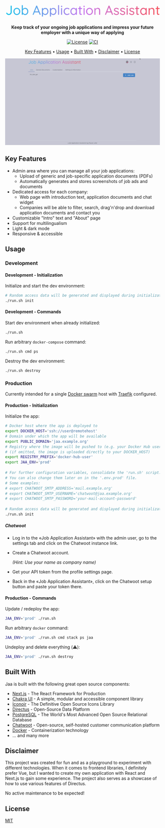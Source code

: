 <h1 align="center">
  <img src="https://raw.githubusercontent.com/paescuj/jaa/main/assets/logo.png" alt="Job Application Assistant" width="600">
</h1>

<p align="center">
  <strong>Keep track of your ongoing job applications and impress your future employer with a unique way of applying</strong>
</p>

<p align="center">
  <a href="https://github.com/paescuj/jaa/blob/main/LICENSE"><img src="https://img.shields.io/github/license/paescuj/jaa?label=License" alt="License"></a>
  <a href="https://github.com/paescuj/jaa/actions/workflows/ci.yml"><img src="https://github.com/paescuj/jaa/actions/workflows/ci.yml/badge.svg" alt="CI"></a>
</p>

<p align="center">
  <a href="#key-features">Key Features</a> •
  <a href="#usage">Usage</a> •
  <a href="#built-with">Built With</a> •
	<a href="#disclaimer">Disclaimer</a> •
  <a href="#license">License</a>
</p>

![Demo](https://raw.githubusercontent.com/paescuj/jaa/main/assets/demo.gif)

## Key Features

- Admin area where you can manage all your job applications:
  - Upload of generic and job-specific application documents (PDFs)
  - Automatically generates and stores screenshots of job ads and documents
- Dedicated access for each company:
  - Web page with introduction text, application documents and chat widget
  - Companies will be able to filter, search, drag'n'drop and download application documents and contact you
- Customizable "Intro" text and "About" page
- Support for multilingualism
- Light & dark mode
- Responsive & accessible

## Usage

### Development

#### Development - Initialization

Initialize and start the dev environment:

```bash
# Random access data will be generated and displayed during initialization
./run.sh init
```

#### Development - Commands

Start dev environment when already initialized:

```bash
./run.sh
```

Run arbitrary `docker-compose` command:

```bash
./run.sh cmd ps
```

Destroy the dev environment:

```bash
./run.sh destroy
```

### Production

Currently intended for a single [Docker swarm](https://docs.docker.com/engine/swarm/) host with [Traefik](https://traefik.io/traefik/) configured.

#### Production - Initialization

Initialize the app:

```bash
# Docker host where the app is deployed to
export DOCKER_HOST='ssh://user@remotehost'
# Domain under which the app will be available
export PUBLIC_DOMAIN='jaa.example.org'
# Registry where the image will be pushed to (e.g. your Docker Hub user or URL to another registry)
# (if omitted, the image is uploaded directly to your DOCKER_HOST)
export REGISTRY_PREFIX='docker-hub-user'
export JAA_ENV='prod'

# For further configuration variables, consolidate the 'run.sh' script.
# You can also change them later on in the '.env.prod' file.
# Some examples:
# export CHATWOOT_SMTP_ADDRESS='mail.example.org'
# export CHATWOOT_SMTP_USERNAME='chatwoot@jaa.example.org'
# export CHATWOOT_SMTP_PASSWORD='your-mail-account-password'

# Random access data will be generated and displayed during initialization
./run.sh init
```

##### Chatwoot

- Log in to the «Job Application Assistant» with the admin user, go to the settings tab and click on the Chatwoot instance link.
- Create a Chatwoot account.

  _(Hint: Use your name as company name)_

- Get your API token from the profile settings page.
- Back in the «Job Application Assistant», click on the Chatwoot setup button and paste your token there.

#### Production - Commands

Update / redeploy the app:

```bash
JAA_ENV='prod' ./run.sh
```

Run arbitrary `docker` command:

```bash
JAA_ENV='prod' ./run.sh cmd stack ps jaa
```

Undeploy and delete everything (⚠️):

```bash
JAA_ENV='prod' ./run.sh destroy
```

## Built With

Jaa is built with the following great open source components:

- [Next.js](https://nextjs.org) - The React Framework for Production
- [Chakra UI](https://chakra-ui.com) - A simple, modular and accessible component library
- [Iconoir](https://iconoir.com) - The Definitive Open Source Icons Library
- [Directus](https://directus.io) - Open-Source Data Platform
- [PostgreSQL](https://www.postgresql.org) - The World's Most Advanced Open Source Relational Database
- [Chatwoot](https://www.chatwoot.com) - Open-source, self-hosted customer communication platform
- [Docker](https://www.docker.com/community/open-source) - Containerization technology
- ... and many more

## Disclaimer

This project was created for fun and as a playground to experiment with different technologies.
When it comes to frontend libraries, I definitely prefer Vue, but I wanted to create my own application with React and Next.js to gain some experience.
The project also serves as a showcase of how to use various features of Directus.

No active maintenance to be expected!

## License

[MIT](./LICENSE)
